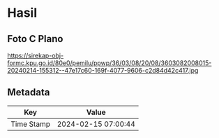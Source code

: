 # Hasil

## Foto C Plano

https://sirekap-obj-formc.kpu.go.id/80e0/pemilu/ppwp/36/03/08/20/08/3603082008015-20240214-155312--47e17c60-169f-4077-9606-c2d84d42c417.jpg


## Metadata

| Key        | Value               |
| ---------- | ------------------- |
| Time Stamp | 2024-02-15 07:00:44 |



